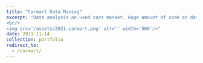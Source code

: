```yaml
---
title: "Carmart Data Mining"
excerpt: "Data analysis on used cars market. Huge amount of code on data cleaning and visualization. Predict car prices from car features and find out significant features to increase car sales.
<br/>
<img src='/assets/2021-carmart.png' alt='' width='500'/>"
date: 2021-11-14
collection: portfolio
redirect_to: 
  - /carmart/
---
```

